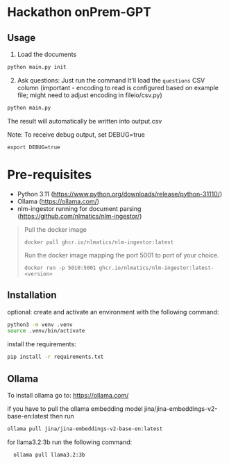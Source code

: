 # Hackathon onPrem-GPT

## Usage
1. Load the documents
```bash
python main.py init
```

2. Ask questions: Just run the command
It'll load the `questions` CSV column (important - encoding to read is configured based on example file; might need to adjust encoding in fileio/csv.py)
```bash
python main.py
```
The result will automatically be written into output.csv

Note: To receive debug output, set DEBUG=true
```
export DEBUG=true
```

# Pre-requisites

- Python 3.11 (https://www.python.org/downloads/release/python-31110/)
- Ollama (https://ollama.com/)
- nlm-ingestor running for document parsing (https://github.com/nlmatics/nlm-ingestor/)
> Pull the docker image
> ```
> docker pull ghcr.io/nlmatics/nlm-ingestor:latest
> ```
> Run the docker image mapping the port 5001 to port of your choice. 
> ```
> docker run -p 5010:5001 ghcr.io/nlmatics/nlm-ingestor:latest-<version>
> ```

## Installation

optional: create and activate an environment with the following command:
```bash
python3 -m venv .venv
source .venv/bin/activate
```

install the requirements:
```bash
pip install -r requirements.txt
```

## Ollama

To install ollama go to:
https://ollama.com/

if you have to pull the ollama embedding model jina/jina-embeddings-v2-base-en:latest then run
    
```bash
ollama pull jina/jina-embeddings-v2-base-en:latest
```

for llama3.2:3b run the following command:
```bash
  ollama pull llama3.2:3b 
```